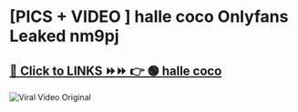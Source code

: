 
 # [PICS + VIDEO ] halle coco Onlyfans Leaked nm9pj

## <h2><a href="https://clipsfans.com/halle_coco&ref=git">🔗 Click to LINKS ⏩⏩ 👉 🟢 halle coco </a></h2>

<a href="https://clipsfans.com/halle_coco&ref=git" rel="nofollow" data-target="animated-image.originalLink"><img src="https://i.ibb.co.com/xMMVF88/686577567.gif" alt="Viral Video Original" style="max-width: 100%; display: inline-block;" data-target="animated-image.originalImage"></a>

